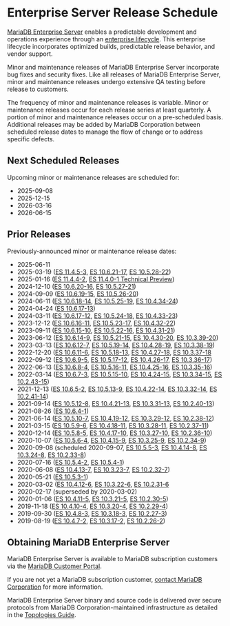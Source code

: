 # Enterprise Server Release Schedule

[MariaDB Enterprise Server](https://app.gitbook.com/s/SsmexDFPv2xG2OTyO5yV/) enables a predictable development and operations experience through an [enterprise lifecycle](enterprise-server-lifecycle.md). This enterprise lifecycle incorporates optimized builds, predictable release behavior, and vendor support.

Minor and maintenance releases of MariaDB Enterprise Server incorporate bug fixes and security fixes. Like all releases of MariaDB Enterprise Server, minor and maintenance releases undergo extensive QA testing before release to customers.

The frequency of minor and maintenance releases is variable. Minor or maintenance releases occur for each release series at least quarterly. A portion of minor and maintenance releases occur on a pre-scheduled basis. Additional releases may be added by MariaDB Corporation between scheduled release dates to manage the flow of change or to address specific defects.

## Next Scheduled Releases

Upcoming minor or maintenance releases are scheduled for:

* 2025-09-08
* 2025-12-15
* 2026-03-16
* 2026-06-15

## Prior Releases

Previously-announced minor or maintenance release dates:

* 2025-06-11
* 2025-03-19 ([ES 11.4.5-3](11-4/release-notes-for-mariadb-enterprise-server-11-4-5-3.md), [ES 10.6.21-17](10-6/release-notes-for-mariadb-enterprise-server-10-6-21-17.md), [ES 10.5.28-22](10-5/release-notes-for-mariadb-enterprise-server-10-5-28-22.md))
* 2025-01-16 ([ES 11.4.4-2](11-4/release-notes-for-mariadb-enterprise-server-11-4-4-2.md), [ES 11.4.0-1 Technical Preview](11-4/release-notes-for-mariadb-enterprise-server-11-4-0-1.md))
* 2024-12-10 ([ES 10.6.20-16](10-6/changelog-for-mariadb-enterprise-server-10-6-20-16.md), [ES 10.5.27-21](10-5/release-notes-for-mariadb-enterprise-server-10-5-27-21.md))
* 2024-09-09 ([ES 10.6.19-15](10-6/release-notes-for-mariadb-enterprise-server-10-6-19-15.md), [ES 10.5.26-20](10-5/release-notes-for-mariadb-enterprise-server-10-5-26-20.md))
* 2024-06-11 ([ES 10.6.18-14](10-6/release-notes-for-mariadb-enterprise-server-10-6-18-14.md), [ES 10.5.25-19](10-5/release-notes-for-mariadb-enterprise-server-10-5-25-19.md), [ES 10.4.34-24](10-4/release-notes-for-mariadb-enterprise-server-10-4-34-24.md))
* 2024-04-24 ([ES 10.6.17-13](10-6/release-notes-for-mariadb-enterprise-server-10-6-17-13.md))
* 2024-03-11 ([ES 10.6.17-12](10-6/release-notes-for-mariadb-enterprise-server-10-6-17-12.md), [ES 10.5.24-18](10-5/release-notes-for-mariadb-enterprise-server-10-5-24-18.md), [ES 10.4.33-23](10-4/release-notes-for-mariadb-enterprise-server-10-4-33-23.md))
* 2023-12-12 ([ES 10.6.16-11](10-6/release-notes-for-mariadb-enterprise-server-10-6-16-11.md), [ES 10.5.23-17](10-5/release-notes-for-mariadb-enterprise-server-10-5-23-17.md), [ES 10.4.32-22](10-4/release-notes-for-mariadb-enterprise-server-10-4-32-22.md))
* 2023-09-11 ([ES 10.6.15-10](10-6/release-notes-for-mariadb-enterprise-server-10-6-15-10.md), [ES 10.5.22-16](10-5/release-notes-for-mariadb-enterprise-server-10-5-22-16.md), [ES 10.4.31-21](10-4/release-notes-for-mariadb-enterprise-server-10-4-31-21.md))
* 2023-06-12 ([ES 10.6.14-9](10-6/release-notes-for-mariadb-enterprise-server-10-6-14-9.md), [ES 10.5.21-15](10-5/release-notes-for-mariadb-enterprise-server-10-5-21-15.md), [ES 10.4.30-20](10-4/release-notes-for-mariadb-enterprise-server-10-4-30-20.md), [ES 10.3.39-20](10-3/release-notes-for-mariadb-enterprise-server-10-3-39-20.md))
* 2023-03-13 ([ES 10.6.12-7](10-6/release-notes-for-mariadb-enterprise-server-10-6-12-7.md), [ES 10.5.19-14](10-5/release-notes-for-mariadb-enterprise-server-10-5-19-14.md), [ES 10.4.28-19](10-4/release-notes-for-mariadb-enterprise-server-10-4-28-19.md), [ES 10.3.38-19](10-3/release-notes-for-mariadb-enterprise-server-10-3-38-19.md))
* 2022-12-20 ([ES 10.6.11-6](10-6/release-notes-for-mariadb-enterprise-server-10-6-11-6.md), [ES 10.5.18-13](10-5/release-notes-for-mariadb-enterprise-server-10-5-18-13.md), [ES 10.4.27-18](10-4/release-notes-for-mariadb-enterprise-server-10-4-27-18.md), [ES 10.3.37-18](10-3/release-notes-for-mariadb-enterprise-server-10-3-37-18.md)
* 2022-09-12 ([ES 10.6.9-5](10-6/release-notes-for-mariadb-enterprise-server-10-6-9-5.md), [ES 10.5.17-12](10-5/release-notes-for-mariadb-enterprise-server-10-5-17-12.md), [ES 10.4.26-17](10-4/release-notes-for-mariadb-enterprise-server-10-4-26-17.md), [ES 10.3.36-17](10-3/release-notes-for-mariadb-enterprise-server-10-3-36-17.md))
* 2022-06-13 ([ES 10.6.8-4](10-6/release-notes-for-mariadb-enterprise-server-10-6-8-4.md), [ES 10.5.16-11](10-5/release-notes-for-mariadb-enterprise-server-10-5-16-11.md), [ES 10.4.25-16](10-4/release-notes-for-mariadb-enterprise-server-10-4-25-16.md), [ES 10.3.35-16](10-3/release-notes-for-mariadb-enterprise-server-10-3-35-16.md))
* 2022-03-14 ([ES 10.6.7-3](10-6/release-notes-for-mariadb-enterprise-server-10-6-7-3.md), [ES 10.5.15-10](10-5/release-notes-for-mariadb-enterprise-server-10-5-15-10.md), [ES 10.4.24-15](10-4/release-notes-for-mariadb-enterprise-server-10-4-24-15.md), [ES 10.3.34-15](10-3/release-notes-for-mariadb-enterprise-server-10-3-34-15.md), [ES 10.2.43-15](10-2/release-notes-for-mariadb-enterprise-server-10-2-43-15.md))
* 2021-12-13 ([ES 10.6.5-2](10-6/release-notes-for-mariadb-enterprise-server-10-6-5-2.md), [ES 10.5.13-9](10-5/release-notes-for-mariadb-enterprise-server-10-5-13-9.md), [ES 10.4.22-14](10-4/release-notes-for-mariadb-enterprise-server-10-4-22-14.md), [ES 10.3.32-14](10-3/release-notes-for-mariadb-enterprise-server-10-3-32-14.md), [ES 10.2.41-14](10-2/release-notes-for-mariadb-enterprise-server-10-2-41-14.md))
* 2021-09-14 ([ES 10.5.12-8](10-5/release-notes-for-mariadb-enterprise-server-10-5-12-8.md), [ES 10.4.21-13](10-4/release-notes-for-mariadb-enterprise-server-10-4-21-13.md), [ES 10.3.31-13](10-3/release-notes-for-mariadb-enterprise-server-10-3-31-13.md), [ES 10.2.40-13](10-2/release-notes-for-mariadb-enterprise-server-10-2-40-13.md))
* 2021-08-26 ([ES 10.6.4-1](10-6/release-notes-for-mariadb-enterprise-server-10-6-4-1.md))
* 2021-06-14 ([ES 10.5.10-7](10-5/release-notes-for-mariadb-enterprise-server-10-5-10-7.md), [ES 10.4.19-12](10-4/release-notes-for-mariadb-enterprise-server-10-4-19-12.md), [ES 10.3.29-12](10-3/release-notes-for-mariadb-enterprise-server-10-3-29-12.md), [ES 10.2.38-12](10-2/release-notes-for-mariadb-enterprise-server-10-2-38-12.md))
* 2021-03-15 ([ES 10.5.9-6](10-5/release-notes-for-mariadb-enterprise-server-10-5-9-6.md), [ES 10.4.18-11](10-4/release-notes-for-mariadb-enterprise-server-10-4-18-11.md), [ES 10.3.28-11](10-3/release-notes-for-mariadb-enterprise-server-10-3-28-11.md), [ES 10.2.37-11](10-2/release-notes-for-mariadb-enterprise-server-10-2-37-11.md))
* 2020-12-14 ([ES 10.5.8-5](10-5/release-notes-for-mariadb-enterprise-server-10-5-8-5.md), [ES 10.4.17-10](10-4/release-notes-for-mariadb-enterprise-server-10-4-17-10.md), [ES 10.3.27-10](10-3/release-notes-for-mariadb-enterprise-server-10-3-27-10.md), [ES 10.2.36-10](10-2/release-notes-for-mariadb-enterprise-server-10-2-36-10.md))
* 2020-10-07 ([ES 10.5.6-4](10-5/release-notes-for-mariadb-enterprise-server-10-5-6-4.md), [ES 10.4.15-9](10-4/release-notes-for-mariadb-enterprise-server-10-4-15-9.md), [ES 10.3.25-9](10-3/release-notes-for-mariadb-enterprise-server-10-3-25-9.md), [ES 10.2.34-9](10-2/release-notes-for-mariadb-enterprise-server-10-2-34-9.md))
* 2020-09-08 (scheduled 2020-09-07, [ES 10.5.5-3](10-5/release-notes-for-mariadb-enterprise-server-10-5-5-3.md), [ES 10.4.14-8](10-4/release-notes-for-mariadb-enterprise-server-10-4-14-8.md), [ES 10.3.24-8](10-3/release-notes-for-mariadb-enterprise-server-10-3-24-8.md), [ES 10.2.33-8](10-2/release-notes-for-mariadb-enterprise-server-10-2-33-8.md))
* 2020-07-16 ([ES 10.5.4-2](10-5/release-notes-for-mariadb-enterprise-server-10-5-4-2.md), [ES 10.5.4-1](10-5/release-notes-for-mariadb-enterprise-server-10-5-4-1.md))
* 2020-06-08 ([ES 10.4.13-7](10-4/release-notes-for-mariadb-enterprise-server-10-4-13-7.md), [ES 10.3.23-7](10-3/release-notes-for-mariadb-enterprise-server-10-3-23-7.md), [ES 10.2.32-7](10-2/release-notes-for-mariadb-enterprise-server-10-2-32-7.md))
* 2020-05-21 ([ES 10.5.3-1](10-5/release-notes-for-mariadb-enterprise-server-10-5-3-1.md))
* 2020-03-02 ([ES 10.4.12-6](10-4/release-notes-for-mariadb-enterprise-server-10-4-12-6.md), [ES 10.3.22-6](10-3/release-notes-for-mariadb-enterprise-server-10-3-22-6.md), [ES 10.2.31-6](10-2/release-notes-for-mariadb-enterprise-server-10-2-31-6.md)
* 2020-02-17 (superseded by 2020-03-02)
* 2020-01-06 ([ES 10.4.11-5](10-4/release-notes-for-mariadb-enterprise-server-10-4-11-5.md), [ES 10.3.21-5](10-3/release-notes-for-mariadb-enterprise-server-10-3-21-5.md), [ES 10.2.30-5](10-2/release-notes-for-mariadb-enterprise-server-10-2-30-5.md))
* 2019-11-18 ([ES 10.4.10-4](10-4/release-notes-for-mariadb-enterprise-server-10-4-10-4.md), [ES 10.3.20-4](10-3/release-notes-for-mariadb-enterprise-server-10-3-20-4.md), [ES 10.2.29-4](10-2/release-notes-for-mariadb-enterprise-server-10-2-29-4.md))
* 2019-09-30 ([ES 10.4.8-3](10-4/release-notes-for-mariadb-enterprise-server-10-4-8-3.md), [ES 10.3.18-3](10-3/release-notes-for-mariadb-enterprise-server-10-3-18-3.md), [ES 10.2.27-3](10-2/release-notes-for-mariadb-enterprise-server-10-2-27-3.md))
* 2019-08-19 ([ES 10.4.7-2](10-4/release-notes-for-mariadb-enterprise-server-10-4-7-2.md), [ES 10.3.17-2](10-3/release-notes-for-mariadb-enterprise-server-10-3-17-2.md), [ES 10.2.26-2](10-2/release-notes-for-mariadb-enterprise-server-10-2-26-2.md))

## Obtaining MariaDB Enterprise Server

MariaDB Enterprise Server is available to MariaDB subscription customers via the [MariaDB Customer Portal](https://customers.mariadb.com/).

If you are not yet a MariaDB subscription customer, [contact MariaDB Corporation](https://mariadb.com/contact/) for more information.

MariaDB Enterprise Server binary and source code is delivered over secure protocols from MariaDB Corporation-maintained infrastructure as detailed in the [Topologies Guide](https://app.gitbook.com/s/SsmexDFPv2xG2OTyO5yV/architecture/topologies).
